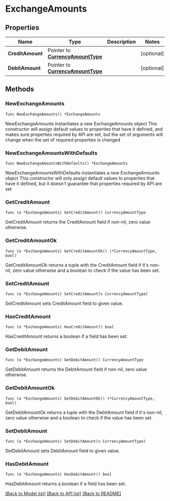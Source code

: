 # ExchangeAmounts

## Properties

Name | Type | Description | Notes
------------ | ------------- | ------------- | -------------
**CreditAmount** | Pointer to [**CurrencyAmountType**](CurrencyAmountType.md) |  | [optional] 
**DebitAmount** | Pointer to [**CurrencyAmountType**](CurrencyAmountType.md) |  | [optional] 

## Methods

### NewExchangeAmounts

`func NewExchangeAmounts() *ExchangeAmounts`

NewExchangeAmounts instantiates a new ExchangeAmounts object
This constructor will assign default values to properties that have it defined,
and makes sure properties required by API are set, but the set of arguments
will change when the set of required properties is changed

### NewExchangeAmountsWithDefaults

`func NewExchangeAmountsWithDefaults() *ExchangeAmounts`

NewExchangeAmountsWithDefaults instantiates a new ExchangeAmounts object
This constructor will only assign default values to properties that have it defined,
but it doesn't guarantee that properties required by API are set

### GetCreditAmount

`func (o *ExchangeAmounts) GetCreditAmount() CurrencyAmountType`

GetCreditAmount returns the CreditAmount field if non-nil, zero value otherwise.

### GetCreditAmountOk

`func (o *ExchangeAmounts) GetCreditAmountOk() (*CurrencyAmountType, bool)`

GetCreditAmountOk returns a tuple with the CreditAmount field if it's non-nil, zero value otherwise
and a boolean to check if the value has been set.

### SetCreditAmount

`func (o *ExchangeAmounts) SetCreditAmount(v CurrencyAmountType)`

SetCreditAmount sets CreditAmount field to given value.

### HasCreditAmount

`func (o *ExchangeAmounts) HasCreditAmount() bool`

HasCreditAmount returns a boolean if a field has been set.

### GetDebitAmount

`func (o *ExchangeAmounts) GetDebitAmount() CurrencyAmountType`

GetDebitAmount returns the DebitAmount field if non-nil, zero value otherwise.

### GetDebitAmountOk

`func (o *ExchangeAmounts) GetDebitAmountOk() (*CurrencyAmountType, bool)`

GetDebitAmountOk returns a tuple with the DebitAmount field if it's non-nil, zero value otherwise
and a boolean to check if the value has been set.

### SetDebitAmount

`func (o *ExchangeAmounts) SetDebitAmount(v CurrencyAmountType)`

SetDebitAmount sets DebitAmount field to given value.

### HasDebitAmount

`func (o *ExchangeAmounts) HasDebitAmount() bool`

HasDebitAmount returns a boolean if a field has been set.


[[Back to Model list]](../README.md#documentation-for-models) [[Back to API list]](../README.md#documentation-for-api-endpoints) [[Back to README]](../README.md)


